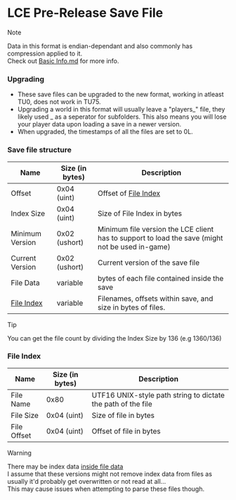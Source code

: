 # LCE Pre-Release Save File

> [!NOTE]
> Data in this format is endian-dependant and also commonly has compression applied to it.   
> Check out [Basic Info.md](../Basic%20Info.md) for more info.

### Upgrading
- These save files can be upgraded to the new format, working in atleast TU0, does not work in TU75.
- Upgrading a world in this format will usually leave a "players_" file, they likely used _ as a seperator for subfolders. This also means you will lose your player data upon loading a save in a newer version.
- When upgraded, the timestamps of all the files are set to 0L.

### Save file structure
| Name | Size (in bytes) | Description |
|------|-----------------|-------------|
| Offset | 0x04 (uint) | Offset of [File Index](./Pre-Release%20Save%20Format.md#File-Index)
| Index Size | 0x04 (uint) | Size of File Index in bytes
| Minimum Version | 0x02 (ushort) | Minimum file version the LCE client has to support to load the save (might not be used in-game)
| Current Version | 0x02 (ushort) | Current version of the save file
| File Data | variable | bytes of each file contained inside the save
| [File Index](./Pre-Release%20Save%20Format.md#File-Index) | variable | Filenames, offsets within save, and size in bytes of files.

  
> [!TIP]
> You can get the file count by dividing the Index Size by 136 (e.g $`1360 / 136`$)   

<!-- I don't think the file name is actually endian reverse... -->
### File Index
| Name | Size (in bytes) | Description |
|------|-----------------|-------------|
| File Name | 0x80 | UTF16 UNIX-style path string to dictate the path of the file
| File Size | 0x04 (uint) | Size of file in bytes
| File Offset | 0x04 (uint) | Offset of file in bytes

> [!WARNING]
> There may be index data [inside file data](https://github.com/user-attachments/assets/e44eea94-41a9-42cf-8386-f84ac9565cff)  
> I assume that these versions might not remove index data from files as usually it'd probably get overwritten or not read at all...   
> This may cause issues when attempting to parse these files though.


